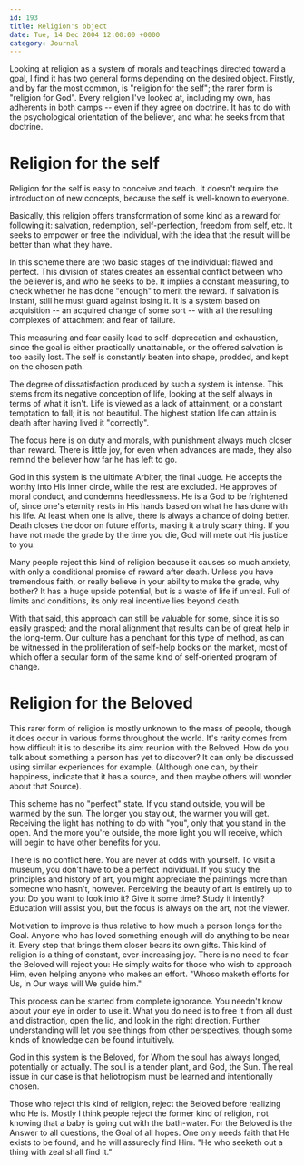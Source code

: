 ```yaml
---
id: 193
title: Religion's object
date: Tue, 14 Dec 2004 12:00:00 +0000
category: Journal
---
```


Looking at religion as a system of morals and teachings directed toward
a goal, I find it has two general forms depending on the desired object.
Firstly, and by far the most common, is "religion for the self"; the
rarer form is "religion for God".  Every religion I've looked at,
including my own, has adherents in both camps -- even if they agree on
doctrine.  It has to do with the psychological orientation of the
believer, and what he seeks from that doctrine.

# Religion for the self

Religion for the self is easy to conceive and teach.  It doesn't require
the introduction of new concepts, because the self is well-known to
everyone.

Basically, this religion offers transformation of some kind as a reward
for following it: salvation, redemption, self-perfection, freedom from
self, etc.  It seeks to empower or free the individual, with the idea
that the result will be better than what they have.

In this scheme there are two basic stages of the individual: flawed and
perfect.  This division of states creates an essential conflict between
who the believer is, and who he seeks to be.  It implies a constant
measuring, to check whether he has done "enough" to merit the reward.
If salvation is instant, still he must guard against losing it.  It is a
system based on acquisition -- an acquired change of some sort -- with
all the resulting complexes of attachment and fear of failure.

This measuring and fear easily lead to self-deprecation and exhaustion,
since the goal is either practically unattainable, or the offered
salvation is too easily lost.  The self is constantly beaten into shape,
prodded, and kept on the chosen path.

The degree of dissatisfaction produced by such a system is intense.
This stems from its negative conception of life, looking at the self
always in terms of what it isn't.  Life is viewed as a lack of
attainment, or a constant temptation to fall; it is not beautiful.  The
highest station life can attain is death after having lived it
"correctly".

The focus here is on duty and morals, with punishment always much closer
than reward.  There is little joy, for even when advances are made, they
also remind the believer how far he has left to go.

God in this system is the ultimate Arbiter, the final Judge.  He accepts
the worthy into His inner circle, while the rest are excluded.  He
approves of moral conduct, and condemns heedlessness.  He is a God to be
frightened of, since one's eternity rests in His hands based on what he
has done with his life.  At least when one is alive, there is always a
chance of doing better.  Death closes the door on future efforts, making
it a truly scary thing.  If you have not made the grade by the time you
die, God will mete out His justice to you.

Many people reject this kind of religion because it causes so much
anxiety, with only a conditional promise of reward after death.  Unless
you have tremendous faith, or really believe in your ability to make the
grade, why bother?  It has a huge upside potential, but is a waste of
life if unreal.  Full of limits and conditions, its only real incentive
lies beyond death.

With that said, this approach can still be valuable for some, since it
is so easily grasped; and the moral alignment that results can be of
great help in the long-term.  Our culture has a penchant for this type
of method, as can be witnessed in the proliferation of self-help books
on the market, most of which offer a secular form of the same kind of
self-oriented program of change.

# Religion for the Beloved

This rarer form of religion is mostly unknown to the mass of people,
though it does occur in various forms throughout the world.  It's rarity
comes from how difficult it is to describe its aim: reunion with the
Beloved.  How do you talk about something a person has yet to discover?
It can only be discussed using similar experiences for example.
(Although one can, by their happiness, indicate that it has a source,
and then maybe others will wonder about that Source).

This scheme has no "perfect" state.  If you stand outside, you will be
warmed by the sun.  The longer you stay out, the warmer you will get.
Receiving the light has nothing to do with "you", only that you stand in
the open.  And the more you're outside, the more light you will receive,
which will begin to have other benefits for you.

There is no conflict here.  You are never at odds with yourself.  To
visit a museum, you don't have to be a perfect individual.  If you study
the principles and history of art, you might appreciate the paintings
more than someone who hasn't, however.  Perceiving the beauty of art is
entirely up to you: Do you want to look into it?  Give it some time?
Study it intently?  Education will assist you, but the focus is always
on the art, not the viewer.

Motivation to improve is thus relative to how much a person longs for
the Goal.  Anyone who has loved something enough will do anything to be
near it.  Every step that brings them closer bears its own gifts.  This
kind of religion is a thing of constant, ever-increasing joy.  There is
no need to fear the Beloved will reject you: He simply waits for those
who wish to approach Him, even helping anyone who makes an effort.
"Whoso maketh efforts for Us, in Our ways will We guide him."

This process can be started from complete ignorance.  You needn't know
about your eye in order to use it.  What you do need is to free it from
all dust and distraction, open the lid, and look in the right direction.
Further understanding will let you see things from other perspectives,
though some kinds of knowledge can be found intuitively.

God in this system is the Beloved, for Whom the soul has always longed,
potentially or actually.  The soul is a tender plant, and God, the Sun.
The real issue in our case is that heliotropism must be learned and
intentionally chosen.

Those who reject this kind of religion, reject the Beloved before
realizing who He is.  Mostly I think people reject the former kind of
religion, not knowing that a baby is going out with the bath-water.  For
the Beloved is the Answer to all questions, the Goal of all hopes.  One
only needs faith that He exists to be found, and he will assuredly find
Him.  "He who seeketh out a thing with zeal shall find it."


